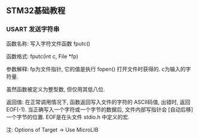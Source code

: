 ## STM32基础教程

### USART 发送字符串



函数名称: 写入字符文件函数 fputc()

函数格式: fputc(int c, File *fp)

参数解释:
	fp为文件指针, 它的值是执行 fopen() 打开文件时获得的.
	c为输入的字符量.

虽然函数被定义为整型数, 但仅用其低八位.

返回值:
	在正常调用情况下, 函数返回写入文件的字符的 ASCII码值, 出错时, 返回 EOF(-1).
	当正确写入一个字符或一个字节的数据后, 文件内部写指针会 [自动后移] 一个字节的位置.
	EOF是在头文件 stdio.h 中定义的宏.


注:
	Options of Target -> Use MicroLIB